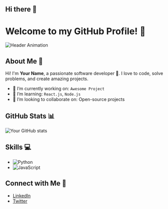 ## Hi there 👋
# Welcome to my GitHub Profile! 👋

![Header Animation](https://media.giphy.com/media/10SvWCbt1ytWCc/giphy.gif)

## About Me 🌟
Hi! I'm **Your Name**, a passionate software developer 🚀. I love to code, solve problems, and create amazing projects.

- 🔭 I’m currently working on: `Awesome Project`
- 🌱 I’m learning: `React.js`, `Node.js`
- 👯 I’m looking to collaborate on: Open-source projects

## GitHub Stats 📊
![Your GitHub stats](https://github-readme-stats.vercel.app/api?username=yourusername&show_icons=true&theme=radical)

## Skills 💻
- ![Python](https://img.shields.io/badge/-Python-333?style=flat&logo=python&logoColor=FFD43B)
- ![JavaScript](https://img.shields.io/badge/-JavaScript-333?style=flat&logo=javascript)

## Connect with Me 🤝
- [LinkedIn](https://linkedin.com/in/yourname)
- [Twitter](https://twitter.com/yourname)

